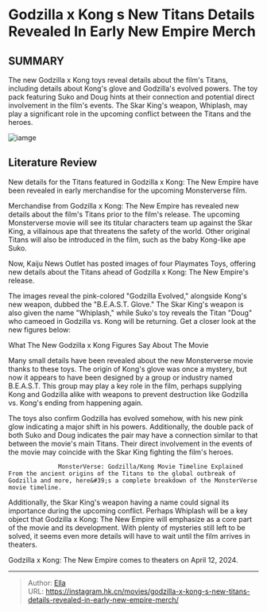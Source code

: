 # Godzilla x Kong s New Titans Details Revealed In Early New Empire Merch


## SUMMARY 



  The new Godzilla x Kong toys reveal details about the film&#39;s Titans, including details about Kong&#39;s glove and Godzilla&#39;s evolved powers.   The toy pack featuring Suko and Doug hints at their connection and potential direct involvement in the film&#39;s events.   The Skar King&#39;s weapon, Whiplash, may play a significant role in the upcoming conflict between the Titans and the heroes.  

![iamge](https://static1.srcdn.com/wordpress/wp-content/uploads/2024/01/baby-kong-from-godzilla-x-kong_-the-new-empire.jpg)

## Literature Review

New details for the Titans featured in Godzilla x Kong: The New Empire have been revealed in early merchandise for the upcoming Monsterverse film.




Merchandise from Godzilla x Kong: The New Empire has revealed new details about the film&#39;s Titans prior to the film&#39;s release. The upcoming Monsterverse movie will see its titular characters team up against the Skar King, a villainous ape that threatens the safety of the world. Other original Titans will also be introduced in the film, such as the baby Kong-like ape Suko.




Now, Kaiju News Outlet has posted images of four Playmates Toys, offering new details about the Titans ahead of Godzilla x Kong: The New Empire&#39;s release.


 

The images reveal the pink-colored &#34;Godzilla Evolved,&#34; alongside Kong&#39;s new weapon, dubbed the &#34;B.E.A.S.T. Glove.&#34; The Skar King&#39;s weapon is also given the name &#34;Whiplash,&#34; while Suko&#39;s toy reveals the Titan &#34;Doug&#34; who cameoed in Godzilla vs. Kong will be returning. Get a closer look at the new figures below:

         





 What The New Godzilla x Kong Figures Say About The Movie 
          

Many small details have been revealed about the new Monsterverse movie thanks to these toys. The origin of Kong&#39;s glove was once a mystery, but now it appears to have been designed by a group or industry named B.E.A.S.T. This group may play a key role in the film, perhaps supplying Kong and Godzilla alike with weapons to prevent destruction like Godzilla vs. Kong&#39;s ending from happening again.

The toys also confirm Godzilla has evolved somehow, with his new pink glow indicating a major shift in his powers. Additionally, the double pack of both Suko and Doug indicates the pair may have a connection similar to that between the movie&#39;s main Titans. Their direct involvement in the events of the movie may coincide with the Skar King fighting the film&#39;s heroes.




                  MonsterVerse: Godzilla/Kong Movie Timeline Explained   From the ancient origins of the Titans to the global outbreak of Godzilla and more, here&#39;s a complete breakdown of the MonsterVerse movie timeline.   

Additionally, the Skar King&#39;s weapon having a name could signal its importance during the upcoming conflict. Perhaps Whiplash will be a key object that Godzilla x Kong: The New Empire will emphasize as a core part of the movie and its development. With plenty of mysteries still left to be solved, it seems even more details will have to wait until the film arrives in theaters.



Godzilla x Kong: The New Empire comes to theaters on April 12, 2024.






---

> Author: [Ella](https://instagram.hk.cn/)  
> URL: https://instagram.hk.cn/movies/godzilla-x-kong-s-new-titans-details-revealed-in-early-new-empire-merch/  

